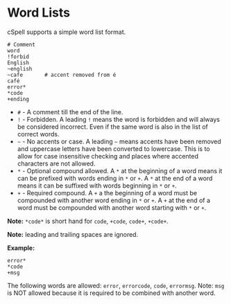 # Word Lists

cSpell supports a simple word list format.

```
# Comment
word
!forbid
English
~english
~cafe       # accent removed from é
café
error*
*code
+ending
```

- `#` - A comment till the end of the line.
- `!` - Forbidden. A leading `!` means the word is forbidden and will always be considered incorrect. Even if the same word is also in the list of correct words.
- `~` - No accents or case. A leading `~` means accents have been removed and uppercase letters have been converted to lowercase. This is to allow for case insensitive checking and places where accented characters are not allowed.
- `*` - Optional compound allowed. A `*` at the beginning of a word means it can be prefixed with words ending in `*` or `+`.
  A `*` at the end of a word means it can be suffixed with words beginning in `*` or `+`.
- `+` - Required compound. A `+` a the beginning of a word must be compounded with another word ending in `*` or `+`.
  A `+` at the end of a word must be compounded with another word starting with `*` or `+`.

**Note:** `*code*` is short hand for `code`, `+code`, `code+`, `+code+`.

**Note:** leading and trailing spaces are ignored.

**Example:**

```
error*
*code
+msg
```

The following words are allowed: `error`, `errorcode`, `code`, `errormsg`. Note: `msg` is NOT allowed because it is required to be combined with another word.

<!---
cspell:ignore errorcode errormsg
-->
